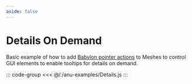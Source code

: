 ```yaml
---
aside: false
---
```

<script setup>
import { details } from '../anu-examples/Details.js'
</script>

# Details On Demand
Basic example of how to add [Babylon pointer actions](https://doc.babylonjs.com/features/featuresDeepDive/events/actions) to Meshes to control GUI elements to enable tooltips for details on demand.

<singleView :scene="details" />

::: code-group
<<< @/./anu-examples/Details.js 
:::